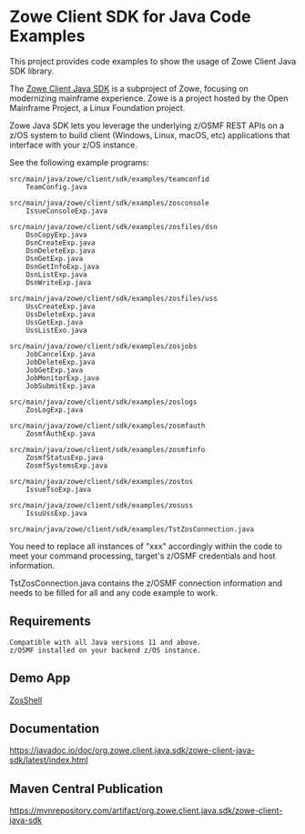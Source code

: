 # Zowe Client SDK for Java Code Examples

This project provides code examples to show the usage of Zowe Client Java SDK library.  
  
The [Zowe Client Java SDK](https://github.com/zowe/zowe-client-java-sdk) is a subproject of Zowe, focusing on modernizing mainframe experience. Zowe is a project hosted by the Open Mainframe Project, a Linux Foundation project.

Zowe Java SDK lets you leverage the underlying z/OSMF REST APIs on a z/OS system to build client (Windows, Linux, macOS, etc) applications that interface with your z/OS instance.

See the following example programs:  
  
    src/main/java/zowe/client/sdk/examples/teamconfid  
        TeamConfig.java  

    src/main/java/zowe/client/sdk/examples/zosconsole   
        IssueConsoleExp.java  
  
    src/main/java/zowe/client/sdk/examples/zosfiles/dsn    
        DsnCopyExp.java
        DsnCreateExp.java  
        DsnDeleteExp.java  
        DsnGetExp.java  
        DsnGetInfoExp.java
        DsnListExp.java
        DsnWriteExp.java

    src/main/java/zowe/client/sdk/examples/zosfiles/uss    
        UssCreateExp.java
        UssDeleteExp.java  
        UssGetExp.java
        UssListExo.java 
  
    src/main/java/zowe/client/sdk/examples/zosjobs    
        JobCancelExp.java
        JobDeleteExp.java
        JobGetExp.java
        JobMonitorExp.java
        JobSubmitExp.java  

    src/main/java/zowe/client/sdk/examples/zoslogs     
        ZosLogExp.java  

    src/main/java/zowe/client/sdk/examples/zosmfauth  
        ZosmfAuthExp.java  
  
    src/main/java/zowe/client/sdk/examples/zosmfinfo   
        ZosmfStatusExp.java
        ZosmfSystemsExp.java
  
    src/main/java/zowe/client/sdk/examples/zostos  
        IssueTsoExp.java

    src/main/java/zowe/client/sdk/examples/zosuss  
        IssuUssExp.java
  
    src/main/java/zowe/client/sdk/examples/TstZosConnection.java

You need to replace all instances of "xxx" accordingly within the code to meet your command processing, target's z/OSMF credentials and host information.  

TstZosConnection.java contains the z/OSMF connection information and needs to be filled for all and any code example to work.   
    
## Requirements  
  
    Compatible with all Java versions 11 and above.  
    z/OSMF installed on your backend z/OS instance.  

## Demo App

[ZosShell](https://github.com/frankgiordano/ZosShell)
  
## Documentation

https://javadoc.io/doc/org.zowe.client.java.sdk/zowe-client-java-sdk/latest/index.html

## Maven Central Publication

https://mvnrepository.com/artifact/org.zowe.client.java.sdk/zowe-client-java-sdk  
  
